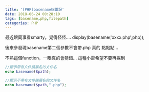 ```yaml
---
title: '[PHP]basename採雷記'
date: 2018-06-24 00:28:10
tags: [basename,php,filepath]
categories: PHP
---
```


最近跟同事看smarty，覺得怪怪....
display(basename('xxxx.php',php));

後來參發現basename第二個參數不會帶.php
真的 點點點...

不熟這個function，一眼真的會猜錯...
這種小雷希望不要再採到


<!--more-->
```php
//顯示帶有文件擴展名的文件名
echo basename($path);

//顯示不帶有文件擴展名的文件名
echo basename($path,".php");
```